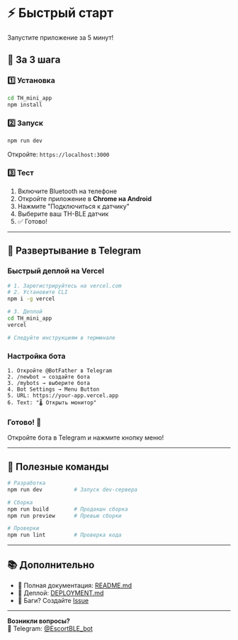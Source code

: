 # ⚡ Быстрый старт

Запустите приложение за 5 минут!

## 🚀 За 3 шага

### 1️⃣ Установка

```bash
cd TH_mini_app
npm install
```

### 2️⃣ Запуск

```bash
npm run dev
```

Откройте: `https://localhost:3000`

### 3️⃣ Тест

1. Включите Bluetooth на телефоне
2. Откройте приложение в **Chrome на Android**
3. Нажмите "Подключиться к датчику"
4. Выберите ваш TH-BLE датчик
5. ✅ Готово!

---

## 📱 Развертывание в Telegram

### Быстрый деплой на Vercel

```bash
# 1. Зарегистрируйтесь на vercel.com
# 2. Установите CLI
npm i -g vercel

# 3. Деплой
cd TH_mini_app
vercel

# Следуйте инструкциям в терминале
```

### Настройка бота

```
1. Откройте @BotFather в Telegram
2. /newbot → создайте бота
3. /mybots → выберите бота
4. Bot Settings → Menu Button
5. URL: https://your-app.vercel.app
6. Text: "🌡️ Открыть монитор"
```

### Готово! 🎉

Откройте бота в Telegram и нажмите кнопку меню!

---

## 🔧 Полезные команды

```bash
# Разработка
npm run dev          # Запуск dev-сервера

# Сборка
npm run build        # Продакшн сборка
npm run preview      # Превью сборки

# Проверки
npm run lint         # Проверка кода
```

---

## 📚 Дополнительно

- 📖 Полная документация: [README.md](./README.md)
- 🚀 Деплой: [DEPLOYMENT.md](./DEPLOYMENT.md)
- 🐛 Баги? Создайте [Issue](https://github.com/YOUR_REPO/issues)

---

**Возникли вопросы?**  
💬 Telegram: [@EscortBLE_bot](https://t.me/EscortBLE_bot)


